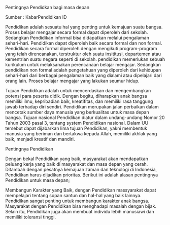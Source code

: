 Pentingnya Pendidkan bagi masa depan

Sumber : KabarPendidikan ID

Pendidikan adalah sesuatu hal yang penting untuk kemajuan suatu bangsa. Proses belajar mengajar secara formal dapat diperoleh dari sekolah. Sedangkan Pendidikan informal bisa didapatkan melalui pengalaman sehari-hari. Pendidikan dapat diperoleh baik secara formal dan non formal. Pendidikan secara formal diperoleh dengan mengikuti program-program yang telah direncanakan, terstruktur oleh suatu insititusi, departemen atau kementrian suatu negara seperti di sekolah. pendidikan memerlukan sebuah kurikulum untuk melaksanakan perencanaan belajar mengajar. Sedangkan pendidikan non formal adalah pengetahuan yang diperoleh dari kehidupan sehari-hari dari berbagai pengalaman baik yang dialami atau dipelajari dari orang lain. Proses belajar mengajar yang lakukan seumur hidup.

 

Tujuan Pendidikan adalah untuk mencerdaskan dan mengembangkan potensi para peserta didik. Dengan begitu, diharapkan anak bangsa memiliki ilmu, kepribadian baik, kreatifitas, dan memiliki rasa tanggung jawab terhadap diri sendiri. Pendidikan merupakan jalan perbaikan dalam mencetak sumber daya manusia yang berkualitas untuk masa depan bangsa. Tujuan nasional Pendidikan diatur dalam undang-undang Nomor 20 Tahun 2003 pasal 3, tentang system Pendidikan nasional. Dalam UU tersebut dapat dijabarkan lima tujuan Pendidikan, yakni membentuk manusia yang beriman dan bertakwa kepada Allah, memiliki akhlak yang baik, menjadi kreatif dan mandiri.

Pentingnya Pendidikan

Dengan bekal Pendidikan yang baik, masyarakat akan mendapatkan peluang kerja yang baik di masyarakat dan masa depan yang cerah. Ditambah dengan pesatnya kemajuan zaman dan teknologi di Indonesia, Pendidikan harus dijadikan prioritas. Berikut ini adalah alasan pentingnya Pendidikan untuk masa depan;

Membangun Karakter yang Baik, dengan Pendidikan massyarakat dapat mempelajari tentang sopan santun dan hal-hal yang baik lainnya. Pendidikan sangat penting untuk membangun karakter anak bangsa. Masyarakat dengan Pendidikan bisa menghadapi masalah dengan bijak. Selain itu, Pendidikan juga akan membuat individu lebih manusiawi dan memiliki toleransi tinggi.


 
 